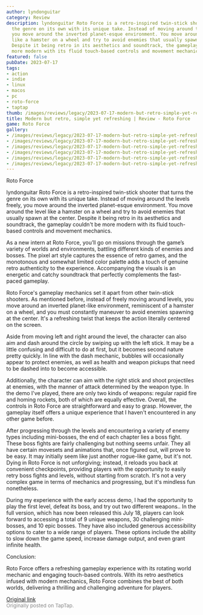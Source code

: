 ```yaml
---
author: lyndonguitar
category: Review
description: lyndonguitar Roto Force is a retro-inspired twin-stick shooter that turns
  the genre on its own with its unique take. Instead of moving around the levels freely,
  you move around the inverted planet-esque environment. You move around the level
  like a hamster on a wheel and try to avoid enemies that usually spawn at the center.
  Despite it being retro in its aesthetics and soundtrack, the gameplay couldn't be
  more modern with its fluid touch-based controls and movement mechanics.
featured: false
pubDate: 2023-07-17
tags:
- action
- indie
- linux
- macos
- pc
- roto-force
- taptap
thumb: /images/reviews/legacy/2023-07-17-modern-but-retro-simple-yet-refreshing--review---roto-force-0.avif
title: Modern but retro, simple yet refreshing | Review - Roto Force
game: Roto Force
gallery:
- /images/reviews/legacy/2023-07-17-modern-but-retro-simple-yet-refreshing--review---roto-force-0.avif
- /images/reviews/legacy/2023-07-17-modern-but-retro-simple-yet-refreshing--review---roto-force-1.avif
- /images/reviews/legacy/2023-07-17-modern-but-retro-simple-yet-refreshing--review---roto-force-2.avif
- /images/reviews/legacy/2023-07-17-modern-but-retro-simple-yet-refreshing--review---roto-force-3.avif
- /images/reviews/legacy/2023-07-17-modern-but-retro-simple-yet-refreshing--review---roto-force-4.avif
- /images/reviews/legacy/2023-07-17-modern-but-retro-simple-yet-refreshing--review---roto-force-5.avif
---
```

Roto Force

lyndonguitar
Roto Force is a retro-inspired twin-stick shooter that turns the genre on its own with its unique take. Instead of moving around the levels freely, you move around the inverted planet-esque environment. You move around the level like a hamster on a wheel and try to avoid enemies that usually spawn at the center. Despite it being retro in its aesthetics and soundtrack, the gameplay couldn't be more modern with its fluid touch-based controls and movement mechanics.

As a new intern at Roto Force, you’ll go on missions through the game’s variety of worlds and environments, battling different kinds of enemies and bosses. The pixel art style captures the essence of retro games, and the monotonous and somewhat limited color palette adds a touch of genuine retro authenticity to the experience. Accompanying the visuals is an energetic and catchy soundtrack that perfectly complements the fast-paced gameplay.

Roto Force's gameplay mechanics set it apart from other twin-stick shooters. As mentioned before, instead of freely moving around levels, you move around an inverted planet-like environment, reminiscent of a hamster on a wheel, and you must constantly maneuver to avoid enemies spawning at the center. It's a refreshing twist that keeps the action literally centered on the screen.

Aside from moving left and right around the level, the character can also aim and dash around the circle by swiping up with the left stick. It may be a little confusing and difficult to do at first, but it becomes second nature pretty quickly. In line with the dash mechanic, bubbles will occasionally appear to protect enemies, as well as health and weapon pickups that need to be dashed into to become accessible.

Additionally, the character can aim with the right stick and shoot projectiles at enemies, with the manner of attack determined by the weapon type. In the demo I've played, there are only two kinds of weapons: regular rapid fire and homing rockets, both of which are equally effective. Overall, the controls in Roto Force are straightforward and easy to grasp. However, the gameplay itself offers a unique experience that I haven't encountered in any other game before.

After progressing through the levels and encountering a variety of enemy types including mini-bosses, the end of each chapter lies a boss fight. These boss fights are fairly challenging but nothing seems unfair. They all have certain movesets and animations that, once figured out, will prove to be easy. It may initially seem like just another rogue-like game, but it's not. Dying in Roto Force is not unforgiving; instead, it reloads you back at convenient checkpoints, providing players with the opportunity to easily retry boss fights and levels, without starting from scratch. It's not a very complex game in terms of mechanics and progressing, but it's mindless fun nonetheless.

During my experience with the early access demo, I had the opportunity to play the first level, defeat its boss, and try out two different weapons.. In the full version, which has now been released this July 18, players can look forward to accessing a total of 9 unique weapons, 30 challenging mini-bosses, and 10 epic bosses. They have also included generous accessibility options to cater to a wide range of players. These options include the ability to slow down the game speed, increase damage output, and even grant infinite health.

Conclusion:

Roto Force offers a refreshing gameplay experience with its rotating world mechanic and engaging touch-based controls. With its retro aesthetics infused with modern mechanics, Roto Force combines the best of both worlds, delivering a thrilling and challenging adventure for players.

[Original link](https://m.taptap.io/post/6017207?share_id=a740b681337c&utm_medium=share&utm_source=discord)<br><span style="font-size: 0.95em; color: #888;">Originally posted on TapTap.</span>